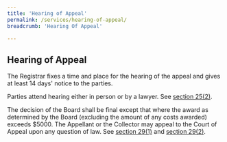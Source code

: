 ```yaml
---
title: 'Hearing of Appeal'
permalink: /services/hearing-of-appeal/
breadcrumb: 'Hearing Of Appeal'

---
```



Hearing of Appeal
---
The Registrar fixes a time and place for the hearing of the appeal and gives at least 14 days' notice to the parties.

Parties attend hearing either in person or by a lawyer. See [section 25(2)](https://sso.agc.gov.sg/Act/LAA1966?ProvIds=pr25-#pr25-). 

The decision of the Board shall be final except that where the award as determined by the Board (excluding the amount of any costs awarded) exceeds $5000.  The Appellant or the Collector may appeal to the Court of Appeal upon any question of law. See [section 29(1)](https://sso.agc.gov.sg/Act/LAA1966?ProvIds=pr29-#pr29-) and [section 29(2)](https://sso.agc.gov.sg/Act/LAA1966?ProvIds=pr29-#pr29-).
